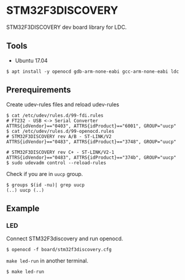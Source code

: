 # STM32F3DISCOVERY

STM32F3DISCOVERY dev board library for LDC.

## Tools

- Ubuntu 17.04

```console
$ apt install -y openocd gdb-arm-none-eabi gcc-arm-none-eabi ldc
```

## Prerequirements

Create udev-rules files and reload udev-rules

```console
$ cat /etc/udev/rules.d/99-fdi.rules
# FT232 - USB <-> Serial Converter
ATTRS{idVendor}=="0403", ATTRS{idProduct}=="6001", GROUP="uucp"
$ cat /etc/udev/rules.d/99-openocd.rules
# STM32F3DISCOVERY rev A/B - ST-LINK/V2
ATTRS{idVendor}=="0483", ATTRS{idProduct}=="3748", GROUP="uucp"

# STM32F3DISCOVERY rev C+ - ST-LINK/V2-1
ATTRS{idVendor}=="0483", ATTRS{idProduct}=="374b", GROUP="uucp"
$ sudo udevadm control --reload-rules
```

Check if you are in `uucp` group.

```console
$ groups $(id -nu)| grep uucp
(..) uucp (..)
```

## Example

### LED

Connect STM32F3discovery and run openocd.

```console
$ openocd -f board/stm32f3discovery.cfg
```

`make led-run` in another terminal.

```console
$ make led-run
```
